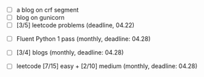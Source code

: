 <!-- weekly -->
- [ ] a blog on crf segment
- [ ] blog on gunicorn
- [ ] [3/5] leetcode problems (deadline, 04.22)

<!-- monthly -->
- [ ] Fluent Python 1 pass (monthly, deadline: 04.28)
- [ ] [3/4] blogs (monthly, deadline: 04.28)
- [ ] leetcode [7/15] easy + [2/10] medium (monthly, deadline: 04.28)

